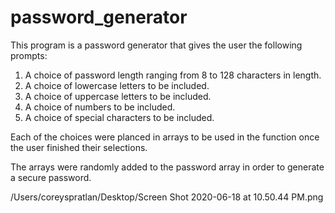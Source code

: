 # password_generator

This program is a  password generator that gives the user the following prompts:

1. A choice of password length ranging from 8 to 128 characters in length.
2. A choice of lowercase letters to be included.
3. A choice of uppercase letters to be included.
4. A choice of numbers to be included.
5. A choice of special characters to be included.

Each of the choices were planced in arrays to be used in the function once the user finished their selections. 

The arrays were randomly added to the password array in order to generate a secure password.





/Users/coreyspratlan/Desktop/Screen Shot 2020-06-18 at 10.50.44 PM.png

